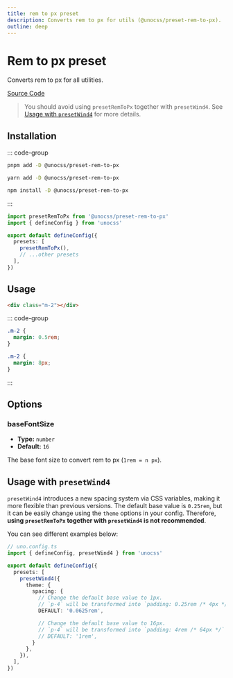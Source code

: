 ```yaml
---
title: rem to px preset
description: Converts rem to px for utils (@unocss/preset-rem-to-px).
outline: deep
---
```


# Rem to px preset

Converts rem to px for all utilities.

[Source Code](https://github.com/unocss/unocss/tree/main/packages-presets/preset-rem-to-px)

> You should avoid using `presetRemToPx` together with `presetWind4`. See [Usage with `presetWind4`](#usage-with-presetwind4) for more details.

## Installation

::: code-group

```bash [pnpm]
pnpm add -D @unocss/preset-rem-to-px
```

```bash [yarn]
yarn add -D @unocss/preset-rem-to-px
```

```bash [npm]
npm install -D @unocss/preset-rem-to-px
```

:::

```ts [uno.config.ts]
import presetRemToPx from '@unocss/preset-rem-to-px'
import { defineConfig } from 'unocss'

export default defineConfig({
  presets: [
    presetRemToPx(),
    // ...other presets
  ],
})
```

## Usage

```html
<div class="m-2"></div>
```

::: code-group

```css [Without]
.m-2 {
  margin: 0.5rem;
}
```

```css [With]
.m-2 {
  margin: 8px;
}
```

:::

## Options

### baseFontSize

- **Type:** `number`
- **Default:** `16`

The base font size to convert rem to px (`1rem = n px`).

## Usage with `presetWind4`

`presetWind4` introduces a new spacing system via CSS variables, making it more flexible than previous versions. The default base value is `0.25rem`, but it can be easily change using the `theme` options in your config. Therefore, **using `presetRemToPx` together with `presetWind4` is not recommended**.

You can see different examples below:

```ts
// uno.config.ts
import { defineConfig, presetWind4 } from 'unocss'

export default defineConfig({
  presets: [
    presetWind4({
      theme: {
        spacing: {
          // Change the default base value to 1px.
          // `p-4` will be transformed into `padding: 0.25rem /* 4px */`
          DEFAULT: '0.0625rem',

          // Change the default base value to 16px.
          // `p-4` will be transformed into `padding: 4rem /* 64px */`
          // DEFAULT: '1rem',
        }
      },
    }),
  ],
})
```
